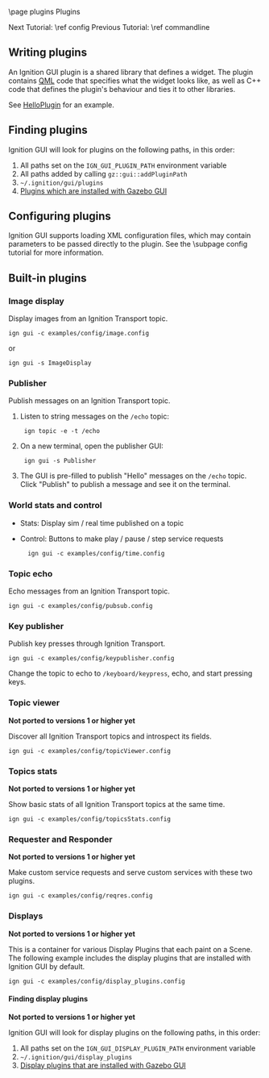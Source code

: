 \page plugins Plugins

Next Tutorial: \ref config
Previous Tutorial: \ref commandline

## Writing plugins

An Ignition GUI plugin is a shared library that defines a widget.
The plugin contains [QML](https://doc.qt.io/qt-5/qtqml-index.html)
code that specifies what the widget looks like, as well as C++ code
that defines the plugin's behaviour and ties it to other libraries.

See [HelloPlugin](https://github.com/ignitionrobotics/ign-gui/blob/ign-gui3/examples/plugin/hello_plugin/)
for an example.

## Finding plugins

Ignition GUI will look for plugins on the following paths, in this order:

1. All paths set on the `IGN_GUI_PLUGIN_PATH` environment variable
2. All paths added by calling `gz::gui::addPluginPath`
3. `~/.ignition/gui/plugins`
4. [Plugins which are installed with Gazebo GUI](https://gazebosim.org/api/gui/3.3/namespaceignition_1_1gui_1_1plugins.html)

## Configuring plugins

Ignition GUI supports loading XML configuration files, which may contain
parameters to be passed directly to the plugin. See the \subpage config
tutorial for more information.

## Built-in plugins

### Image display

Display images from an Ignition Transport topic.

    ign gui -c examples/config/image.config

or

    ign gui -s ImageDisplay

### Publisher

Publish messages on an Ignition Transport topic.

1. Listen to string messages on the `/echo` topic:

        ign topic -e -t /echo

2. On a new terminal, open the publisher GUI:

        ign gui -s Publisher

3. The GUI is pre-filled to publish "Hello" messages on the `/echo` topic.
   Click "Publish" to publish a message and see it on the terminal.

### World stats and control

* Stats: Display sim / real time published on a topic
* Control: Buttons to make play / pause / step service requests

        ign gui -c examples/config/time.config

### Topic echo

Echo messages from an Ignition Transport topic.

    ign gui -c examples/config/pubsub.config

### Key publisher

Publish key presses through Ignition Transport.

    ign gui -c examples/config/keypublisher.config

Change the topic to echo to `/keyboard/keypress`, echo, and start pressing keys.

### Topic viewer

**Not ported to versions 1 or higher yet**

Discover all Ignition Transport topics and introspect its fields.

    ign gui -c examples/config/topicViewer.config

### Topics stats

**Not ported to versions 1 or higher yet**

Show basic stats of all Ignition Transport topics at the same time.

    ign gui -c examples/config/topicsStats.config

### Requester and Responder

**Not ported to versions 1 or higher yet**

Make custom service requests and serve custom services with these two
plugins.

    ign gui -c examples/config/reqres.config

### Displays

**Not ported to versions 1 or higher yet**

This is a container for various Display Plugins that each paint on a Scene.
The following example includes the display plugins that are installed with
Ignition GUI by default.

    ign gui -c examples/config/display_plugins.config

#### Finding display plugins

**Not ported to versions 1 or higher yet**

Ignition GUI will look for display plugins on the following paths, in this
order:

1. All paths set on the `IGN_GUI_DISPLAY_PLUGIN_PATH` environment variable
2. `~/.ignition/gui/display_plugins`
3. [Display plugins that are installed with Gazebo GUI](https://gazebosim.org/api/gui/0.1/namespaceignition_1_1gui_1_1plugins.html)
